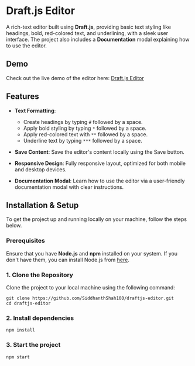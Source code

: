 # Draft.js Editor

A rich-text editor built using **Draft.js**, providing basic text styling like headings, bold, red-colored text, and underlining, with a sleek user interface. The project also includes a **Documentation** modal explaining how to use the editor.

## Demo

Check out the live demo of the editor here: [Draft.js Editor](https://draftjseditor.vercel.app/)

## Features

- **Text Formatting**: 
  - Create headings by typing `#` followed by a space.
  - Apply bold styling by typing `*` followed by a space.
  - Apply red-colored text with `**` followed by a space.
  - Underline text by typing `***` followed by a space.
  
- **Save Content**: Save the editor's content locally using the Save button.

- **Responsive Design**: Fully responsive layout, optimized for both mobile and desktop devices.

- **Documentation Modal**: Learn how to use the editor via a user-friendly documentation modal with clear instructions.

## Installation & Setup

To get the project up and running locally on your machine, follow the steps below.

### Prerequisites

Ensure that you have **Node.js** and **npm** installed on your system. If you don't have them, you can install Node.js from [here](https://nodejs.org/).

### 1. Clone the Repository

Clone the project to your local machine using the following command:

```
git clone https://github.com/SiddhanthShah100/draftjs-editor.git
cd draftjs-editor
```

### 2. Install dependencies
```
npm install
```

### 3. Start the project
```
npm start
```
